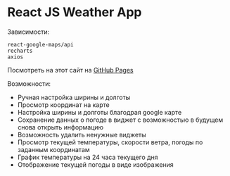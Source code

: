 # React JS Weather App

Зависимости: 
```
react-google-maps/api 
recharts
axios
```

Посмотреть на этот сайт на [GitHub Pages](https://venchass.github.io/abanking-app/)


Возможности:

- Ручная настройка ширины и долготы
- Просмотр координат на карте
- Настройка ширины и долготы благодрая google карте
- Сохранение данных о погоде в виджет с возможностью в будущем снова открыть информацию
- Возможность удалить ненужные виджеты
- Просмотр текущей температуры, скорости ветра, погоды по заданным координатам
- График температуры на 24 часа текущего дня
- Отображение текущей погоды в виде изображения
